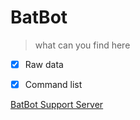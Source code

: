 # BatBot

>what can you find here

- [x] Raw data
- [x] Command list









[BatBot Support Server](https://discord.gg/yxbJhk7) 






